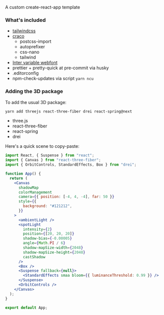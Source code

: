 A custom create-react-app template

### What's included

- [tailwindcss](https://tailwindcss.com/)
- [craco](https://github.com/gsoft-inc/craco)
  - postcss-import
  - autoprefixer
  - css-nano
  - tailwind
- [Inter variable webfont](https://rsms.me/inter/)
- prettier + pretty-quick at pre-commit via husky
- .editorconfig
- npm-check-updates via script `yarn ncu`

### Adding the 3D package

To add the usual 3D package:

```bash
yarn add threejs react-three-fiber drei react-spring@next
```

- three.js
- react-three-fiber
- react-spring
- drei

Here's a quick scene to copy-paste:

```jsx
import React, { Suspense } from "react";
import { Canvas } from "react-three-fiber";
import { OrbitControls, StandardEffects, Box } from "drei";

function App() {
  return (
    <Canvas
      shadowMap
      colorManagement
      camera={{ position: [-4, 4, -4], far: 50 }}
      style={{
        background: "#121212",
      }}
    >
      <ambientLight />
      <spotLight
        intensity={2}
        position={[20, 20, 20]}
        shadow-bias={-0.00005}
        angle={Math.PI / 6}
        shadow-mapSize-width={2048}
        shadow-mapSize-height={2048}
        castShadow
      />
      <Box />
      <Suspense fallback={null}>
        <StandardEffects smaa bloom={{ luminanceThreshold: 0.99 }} />
      </Suspense>
      <OrbitControls />
    </Canvas>
  );
}

export default App;
```
